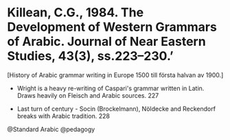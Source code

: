 # Killean, C.G., 1984. The Development of Western Grammars of Arabic.  Journal of Near Eastern Studies, 43(3), ss.223–230.’

[History of Arabic grammar writing in Europe 1500 till första halvan av 1900.]

- Wright is a heavy re-writing of Caspari's grammar written in Latin. Draws heavily on Fleisch and Arabic sources. 227

- Last turn of century - Socin (Brockelmann), Nöldecke and Reckendorf breaks with Arabic tradition. 228

@Standard Arabic
@pedagogy
